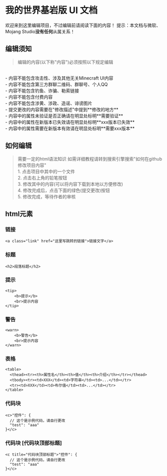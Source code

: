 # 我的世界基岩版 UI 文档
欢迎来到这里编辑项目，不过编辑前请阅读下面的内容！
提示：本文档与微软、Mojang Studio**没有任何**从属关系！

## 编辑须知
> 编辑的内容(以下称"内容")必须按照以下规定编辑
<br>
- 内容不能包含攻击性、涉及其他无关Minecraft UI内容
<br>- 内容不能包含第三方群聊二维码、群聊号、个人QQ
<br>- 内容不能包含钓鱼、诈骗、勒索链接
<br>- 内容不能包含付费内容
<br>- 内容不能包含涉黄、涉政、造谣、诽谤图片
<br>- 提交更改的内容需要在"修改描述"中提到**修改的地方**
<br>- 内容中的属性未验证是否正确请在明显处标明**需要验证**
<br>- 内容中的属性在新版本已失效请在明显处标明**xxx版本已失效**
<br>- 内容中的属性需要在新版本有效请在明显处标明**需要xxx版本**

## 如何编辑
>需要一定的html语法知识
>如需详细教程请转到搜索引擎搜索"如何在github修改项目内容"
<br>1. 点击项目中其中的一个文件
<br>2. 点击右上角的铅笔按钮
<br>3. 修改其中的内容(可以将内容下载到本地以方便修改)
<br>4. 修改完成后，点击下面的绿色(提交更改)按钮
<br>5. 修改完成，等待作者的审核

## html元素

### 链接
```
<a class="link" href="这里写跳转的链接">链接文字</a>
```

### 标题
```
<h2>段落标题</h2>
```

### 提示
```
<tip>
    <b>提示</b>
    <br>提示内容
</tip>
```

### 警告
```
<warn>
    <b>警告</b>
    <br>提示内容
</warn>
```

### 表格
```
<table>
  <thead><tr><th>属性名</th><th>值</th><th>介绍</th></tr></thead>
  <tbody><tr><td>XXX</td><td>字符串</td><td>...</td></tr>
  <tr><td>XXX</td><td>布尔值</td><td>...</td></tr>
</table>
```


### 代码块
```
<c>"控件": {
  // 这个是示例代码，请自行更改
  "test": "aaa"
}</c>
```


### 代码块 [代码块顶部标题]
```
<c title="代码块顶部标题">"控件": {
  // 这个是示例代码，请自行更改
  "test": "aaa"
}</c>
```
